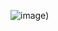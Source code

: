 ![image](https://user-images.githubusercontent.com/79148460/201330489-c88eb6a4-a2f8-445f-99ac-56f4ec44a087.png))
